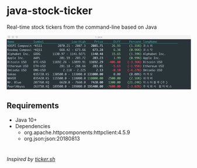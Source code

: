 # java-stock-ticker
Real-time stock tickers from the command-line based on Java

![java-stock-ticker](https://raw.githubusercontent.com/DaegiKim/java-stock-ticker/master/screenshot.gif)

## Requirements
- Java 10+
- Dependencies
  - org.apache.httpcomponents:httpclient:4.5.9
  - org.json:json:20180813

#
*Inspired by [ticker.sh](https://github.com/pstadler/ticker.sh)*